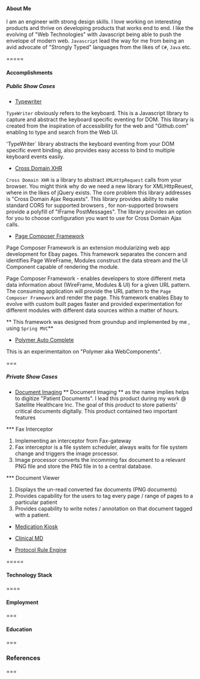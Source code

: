 
#### About Me
 I am an engineer with strong design skills.  I love working on interesting products and thrive on developing products that works end to end.  I like the evolving of "Web Technologies" with Javascript being able to push the envelope of modern web.  ```Javascript``` lead the way for me from being an avid advocate of "Strongly Typed" languages from the likes of `C#`, `Java` etc. 

=====

#### Accomplishments

##### Public Show Cases

* [Typewriter](https://github.com/RameshRM/typewriter)  

`TypeWriter` obviously refers to the keyboard.  This is a Javascript library to capture and abstract the keyboard specific eventing for DOM. This library is created from the inspiration of accessibility for the web and "Github.com" enabling to type and search from the Web UI.  

'TypeWriter` library abstracts the keyboard eventing from your DOM specific event binding, also provides easy access to bind to multiple keyboard events easily.

* [Cross Domain XHR](https://github.com/ebay/crossdomain-xhr)

`Cross Domain XHR` is a library to abstract `XMLHttpRequest` calls from your browser.  You might think why do we need a new library for XMLHttpReuest, where in the likes of jQuery exists.  The core problem this library addresses is "Cross Domain Ajax Requests".  This library provides ability to make standard CORS for supported browsers , for non-supported browsers provide a polyfill of "IFrame PostMessages". The library provides an option for you to choose configuration you want to use for Cross Domain Ajax calls.

* [Page Composer Framework](http://www.ebay.co.uk/vrt/fashion) 

Page Composer Framework is an extension modularizing web app development for Ebay pages.  This framework separates the concern and identifies Page WireFrame, Modules construct the data stream and the UI Component capable of rendering the module.  

Page Composer Framework - enables developers to store different meta data information about (WireFrame, Modules & UI) for a given URL pattern.  The consuming application will provide the URL pattern to the `Page Composer Framework` and render the page. This framework enables Ebay to evolve with custom built pages faster and provided experimentation for different modules with different data sources within a matter of hours.

** This framework was designed from groundup and implemented by me , using `Spring MVC`**


* [Polymer Auto Complete](https://github.com/RameshRM/polymer-autocomplete)

This is an experimentaiton on "Polymer aka WebComponents". 

===

##### Private Show Cases

* [Document Imaging](#)
** Document Imaging ** as the name implies helps to digitize "Patient Documents".  I lead this product during my work @ Satellite Healthcare Inc.  The goal of this product to store patients' critical documents digitally.  This product contained two important features 

*** Fax Interceptor

 1. Implementing an interceptor from Fax-gateway 
 2. Fax interceptor is a file system scheduler, always waits for file system change and triggers the image processor.
 3. Image processor converts the incomming fax document to a relevant PNG file and store the PNG file in to a central database.
 
*** Document Viewer 
 1. Displays the un-read converted fax documents (PNG documents)
 2. Provides capability for the users to tag every page / range of pages to a particular patient
 3. Provides capability to write notes / annotation on that document tagged with a patient.
 

* [Medication Kiosk](#)

* [Clinical MD](https://secure1.spinmd.org/m)

* [Protocol Rule Engine](#)


 
=====

#### Technology Stack
====

#### Employment

===


#### Education

===

### References

===




